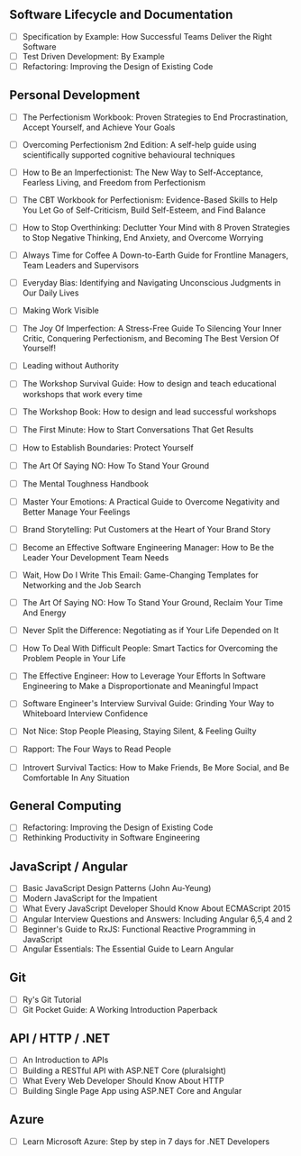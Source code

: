## Software Lifecycle and Documentation
- [ ] Specification by Example: How Successful Teams Deliver the Right Software
- [ ] Test Driven Development: By Example
- [ ] Refactoring: Improving the Design of Existing Code

## Personal Development
- [ ] The Perfectionism Workbook: Proven Strategies to End Procrastination, Accept Yourself, and Achieve Your Goals
- [ ] Overcoming Perfectionism 2nd Edition: A self-help guide using scientifically supported cognitive behavioural techniques
- [ ] How to Be an Imperfectionist: The New Way to Self-Acceptance, Fearless Living, and Freedom from Perfectionism
- [ ] The CBT Workbook for Perfectionism: Evidence-Based Skills to Help You Let Go of Self-Criticism, Build Self-Esteem, and Find Balance
- [ ] How to Stop Overthinking: Declutter Your Mind with 8 Proven Strategies to Stop Negative Thinking, End Anxiety, and Overcome Worrying
- [ ] Always Time for Coffee A Down-to-Earth Guide for Frontline Managers, Team Leaders and Supervisors
- [ ] Everyday Bias: Identifying and Navigating Unconscious Judgments in Our Daily Lives
- [ ] Making Work Visible
- [ ] The Joy Of Imperfection: A Stress-Free Guide To Silencing Your Inner Critic, Conquering Perfectionism, and Becoming The Best Version Of Yourself!
- [ ] Leading without Authority
- [ ] The Workshop Survival Guide: How to design and teach educational workshops that work every time
- [ ] The Workshop Book: How to design and lead successful workshops
- [ ] The First Minute: How to Start Conversations That Get Results
- [ ] How to Establish Boundaries: Protect Yourself
- [ ] The Art Of Saying NO: How To Stand Your Ground
- [ ] The Mental Toughness Handbook
- [ ] Master Your Emotions: A Practical Guide to Overcome Negativity and Better Manage Your Feelings
- [ ] Brand Storytelling: Put Customers at the Heart of Your Brand Story
- [ ] Become an Effective Software Engineering Manager: How to Be the Leader Your Development Team Needs
- [ ] Wait, How Do I Write This Email: Game-Changing Templates for Networking and the Job Search
- [ ] The Art Of Saying NO: How To Stand Your Ground, Reclaim Your Time And Energy
- [ ] Never Split the Difference: Negotiating as if Your Life Depended on It
- [ ] How To Deal With Difficult People: Smart Tactics for Overcoming the Problem People in Your Life
- [ ] The Effective Engineer: How to Leverage Your Efforts In Software Engineering to Make a Disproportionate and Meaningful Impact
- [ ] Software Engineer's Interview Survival Guide: Grinding Your Way to Whiteboard Interview Confidence
- [ ] Not Nice: Stop People Pleasing, Staying Silent, & Feeling Guilty
- [ ] Rapport: The Four Ways to Read People
- [ ] Introvert Survival Tactics: How to Make Friends, Be More Social, and Be Comfortable In Any Situation


## General Computing
- [ ] Refactoring: Improving the Design of Existing Code
- [ ] Rethinking Productivity in Software Engineering

## JavaScript / Angular
- [ ] Basic JavaScript Design Patterns (John Au-Yeung)
- [ ] Modern JavaScript for the Impatient
- [ ] What Every JavaScript Developer Should Know About ECMAScript 2015
- [ ] Angular Interview Questions and Answers: Including Angular 6,5,4 and 2
- [ ] Beginner's Guide to RxJS: Functional Reactive Programming in JavaScript
- [ ] Angular Essentials: The Essential Guide to Learn Angular

## Git
- [ ] Ry's Git Tutorial
- [ ] Git Pocket Guide: A Working Introduction Paperback 

## API / HTTP / .NET
- [ ] An Introduction to APIs
- [ ] Building a RESTful API with ASP.NET Core (pluralsight)
- [ ] What Every Web Developer Should Know About HTTP
- [ ] Building Single Page App using ASP.NET Core and Angular

## Azure
- [ ] Learn Microsoft Azure: Step by step in 7 days for .NET Developers
